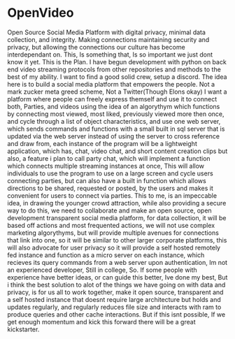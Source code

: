# OpenVideo
Open Source Social Media Platform with digital privacy, minimal data collection, and integrity. Making connections maintaining security and privacy, but allowing the connections our culture has become interdependant on. This, Is something that, Is so important we just dont know it yet. 
This is the Plan. 
I have begun development with python on back end video streaming protocols from other repositories and methods to the best of my ability. I want to find a good solid crew, setup a discord. The idea here is to build a social media platform that empowers the people. Not a mark zucker meta greed scheme, Not a Twitter(Though Elons okay) I want a platform where people can freely express themself and use it to connect both, Parties, and videos using the idea of an algorythym which functions by connecting most viewed, most liked, previously viewed more then once, and cycle through a list of object characteristics, and use one web server, which sends commands and functions with a small built in sql server that is updated via the web server instead of using the server to cross reference and draw from, each instance of the program will be a lightweight application, which has, chat, video chat, and short content creation clips but also, a feature i plan to call party chat, which will implement a function which connects multiple streaming instances at once, This will allow individuals to use the program to use on a large screen and cycle users connecting parties, but can also have a built in function which allows directions to be shared, requested or posted, by the users and makes it convenient for users to connect via parties. This to me, is an impeccable idea, in drawing the younger crowd attraction, while also providing a secure way to do this, we need to collaborate and make an open source, open development transparent social media platform, for data collection, it will be based off actions and most frequented actions, we will not use complex marketing algorythyms, but will provide multiple avenues for connections that link into one, so it will be similar to other larger corporate platforms, this will also advocate for user privacy so it will provide a self hosted remotely fed instance and function as a micro server on each instance, which recieves its query commands from a web server upon authentication, Im not an experienced developer, Still in college, So. If some people with experience have better ideas, or can guide this better, Ive done my best, But i think the best solution to alot of the things we have going on with data and privacy, is for us all to work together, make it open source, transparent and a self hosted instance that doesnt require large architecture but holds and updates regularly, and regularly reduces file size and interacts with ram to produce queries and other cache interactions. But if this isnt possible, If we get enough momentum and kick this forward there will be a great kickstarter. 
